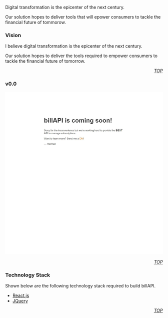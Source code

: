Digital transformation is the epicenter of the next century.

Our solution hopes to deliver tools that will epower consumers to tackle
the financial future of tommorow.




### Vision

I believe digital transformation is the epicenter of the next century. 

Our solution hopes to deliver the tools required to empower consumers to tackle the financial future
of tomorrow. 

<p align="right"><i><a href="#top">TOP</a></i></p>


### v0.0

<img src="/img/v0.0.jpeg" alt="Moutain">

<p align="right"><i><a href="#top">TOP</a></i></p>

### Technology Stack

Shown below are the following technology stack required to build billAPI.

* [React.js](https://reactjs.org/)
* [JQuery](https://jquery.com)

<p align="right"><i><a href="#top">TOP</a></i></p>